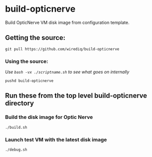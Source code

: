 # build-opticnerve

Build OpticNerve VM disk image from configuration template.

## Getting the source:
`git pull https://github.com/wirediq/build-opticnerve`

### Using the source:
*Use `bash -vx ./scriptname.sh` to see what goes on internally*

`pushd build-opticnerve`

## Run these from the top level build-opticnerve directory

### Build the disk image for Optic Nerve
`./build.sh`

### Launch test VM with the latest disk image
`./debug.sh`
